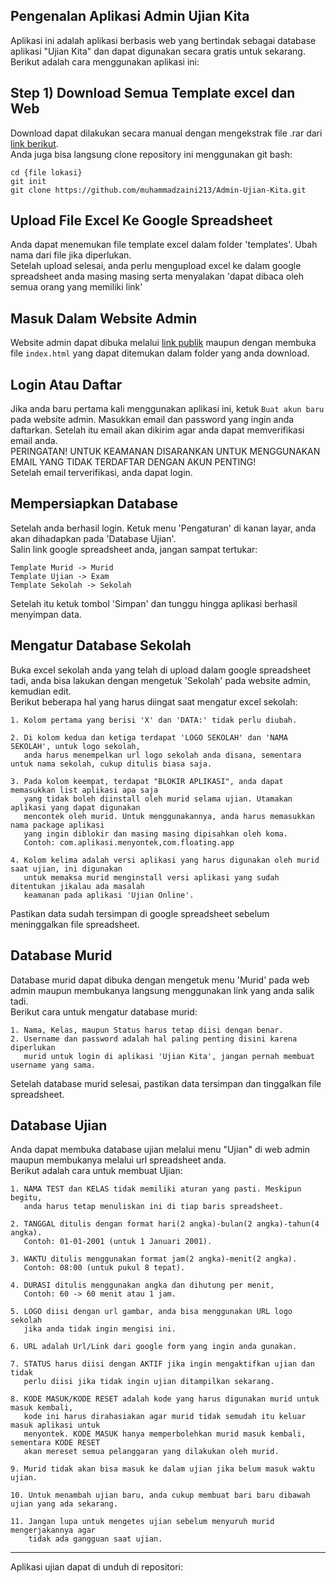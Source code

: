 ## Pengenalan Aplikasi Admin Ujian Kita
Aplikasi ini adalah aplikasi berbasis web yang bertindak sebagai database aplikasi "Ujian Kita" dan dapat digunakan secara gratis untuk sekarang.<br>
Berikut adalah cara menggunakan aplikasi ini:

## Step 1) Download Semua Template excel dan Web
Download dapat dilakukan secara manual dengan mengekstrak file .rar dari [link berikut](hh). <br>
Anda juga bisa langsung clone repository ini menggunakan git bash: <br>
```
cd {file lokasi}
git init
git clone https://github.com/muhammadzaini213/Admin-Ujian-Kita.git
```
## Upload File Excel Ke Google Spreadsheet
Anda dapat menemukan file template excel dalam folder 'templates'. Ubah nama dari file jika diperlukan.  <br>
Setelah upload selesai, anda perlu mengupload excel ke dalam google spreadsheet anda masing masing serta menyalakan 'dapat dibaca oleh semua orang yang memiliki link'
    
## Masuk Dalam Website Admin
Website admin dapat dibuka melalui [link publik](admin-iota-brown.vercel.app) maupun dengan membuka file ```index.html``` yang dapat ditemukan dalam folder yang anda download.

## Login Atau Daftar
Jika anda baru pertama kali menggunakan aplikasi ini, ketuk ```Buat akun baru``` pada website admin. Masukkan email dan password yang ingin anda daftarkan. Setelah itu email akan dikirim agar anda dapat memverifikasi email anda. <br>
PERINGATAN! UNTUK KEAMANAN DISARANKAN UNTUK MENGGUNAKAN EMAIL YANG TIDAK TERDAFTAR DENGAN AKUN PENTING! <br>
Setelah email terverifikasi, anda dapat login.

## Mempersiapkan Database
Setelah anda berhasil login. Ketuk menu 'Pengaturan' di kanan layar, anda akan dihadapkan pada 'Database Ujian'. <br>
Salin link google spreadsheet anda, jangan sampat tertukar:
```
Template Murid -> Murid
Template Ujian -> Exam
Template Sekolah -> Sekolah
```
Setelah itu ketuk tombol 'Simpan' dan tunggu hingga aplikasi berhasil menyimpan data.

## Mengatur Database Sekolah
Buka excel sekolah anda yang telah di upload dalam google spreadsheet tadi, anda bisa lakukan dengan mengetuk 'Sekolah' pada website admin, kemudian edit. <br>
Berikut beberapa hal yang harus diingat saat mengatur excel sekolah:
```
1. Kolom pertama yang berisi 'X' dan 'DATA:' tidak perlu diubah.

2. Di kolom kedua dan ketiga terdapat 'LOGO SEKOLAH' dan 'NAMA SEKOLAH', untuk logo sekolah,
   anda harus menempelkan url logo sekolah anda disana, sementara untuk nama sekolah, cukup ditulis biasa saja.

3. Pada kolom keempat, terdapat "BLOKIR APLIKASI", anda dapat memasukkan list aplikasi apa saja
   yang tidak boleh diinstall oleh murid selama ujian. Utamakan aplikasi yang dapat digunakan
   mencontek oleh murid. Untuk menggunakannya, anda harus memasukkan nama package aplikasi
   yang ingin diblokir dan masing masing dipisahkan oleh koma.
   Contoh: com.aplikasi.menyontek,com.floating.app

4. Kolom kelima adalah versi aplikasi yang harus digunakan oleh murid saat ujian, ini digunakan
   untuk memaksa murid menginstall versi aplikasi yang sudah ditentukan jikalau ada masalah
   keamanan pada aplikasi 'Ujian Online'.
```
Pastikan data sudah tersimpan di google spreadsheet sebelum meninggalkan file spreadsheet.

## Database Murid
Database murid dapat dibuka dengan mengetuk menu 'Murid' pada web admin maupun membukanya langsung menggunakan link yang anda salik tadi. <br>
Berikut cara untuk mengatur database murid:<br>
```
1. Nama, Kelas, maupun Status harus tetap diisi dengan benar.
2. Username dan password adalah hal paling penting disini karena diperlukan
   murid untuk login di aplikasi 'Ujian Kita', jangan pernah membuat username yang sama.
```
Setelah database murid selesai, pastikan data tersimpan dan tinggalkan file spreadsheet.

## Database Ujian
Anda dapat membuka database ujian melalui menu "Ujian" di web admin maupun membukanya melalui url spreadsheet anda. <br>
Berikut adalah cara untuk membuat Ujian: <br>
```
1. NAMA TEST dan KELAS tidak memiliki aturan yang pasti. Meskipun begitu,
   anda harus tetap menuliskan ini di tiap baris spreadsheet.

2. TANGGAL ditulis dengan format hari(2 angka)-bulan(2 angka)-tahun(4 angka).
   Contoh: 01-01-2001 (untuk 1 Januari 2001).

3. WAKTU ditulis menggunakan format jam(2 angka)-menit(2 angka).
   Contoh: 08:00 (untuk pukul 8 tepat).

4. DURASI ditulis menggunakan angka dan dihutung per menit,
   Contoh: 60 -> 60 menit atau 1 jam.

5. LOGO diisi dengan url gambar, anda bisa menggunakan URL logo sekolah
   jika anda tidak ingin mengisi ini.

6. URL adalah Url/Link dari google form yang ingin anda gunakan.

7. STATUS harus diisi dengan AKTIF jika ingin mengaktifkan ujian dan tidak
   perlu diisi jika tidak ingin ujian ditampilkan sekarang.

8. KODE MASUK/KODE RESET adalah kode yang harus digunakan murid untuk masuk kembali,
   kode ini harus dirahasiakan agar murid tidak semudah itu keluar masuk aplikasi untuk
   menyontek. KODE MASUK hanya memperbolehkan murid masuk kembali, sementara KODE RESET
   akan mereset semua pelanggaran yang dilakukan oleh murid.

9. Murid tidak akan bisa masuk ke dalam ujian jika belum masuk waktu ujian.

10. Untuk menambah ujian baru, anda cukup membuat bari baru dibawah ujian yang ada sekarang.

11. Jangan lupa untuk mengetes ujian sebelum menyuruh murid mengerjakannya agar
    tidak ada gangguan saat ujian.
```
<hr>
Aplikasi ujian dapat di unduh di repositori: 
